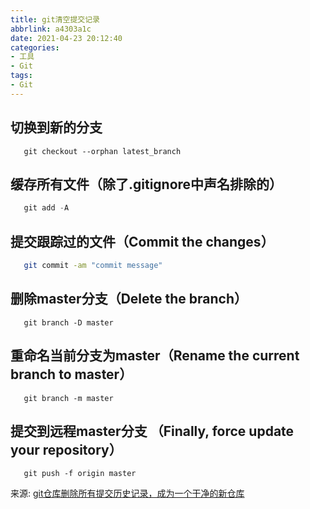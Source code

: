 ```yaml
---
title: git清空提交记录
abbrlink: a4303a1c
date: 2021-04-23 20:12:40
categories:
- 工具
- Git
tags:
- Git
---
```

## 切换到新的分支

```undefined
   git checkout --orphan latest_branch
```

## 缓存所有文件（除了.gitignore中声名排除的）

```csharp
   git add -A
```

<!-- more -->

## 提交跟踪过的文件（Commit the changes）

```bash
   git commit -am "commit message"
```

## 删除master分支（Delete the branch）

```undefined
   git branch -D master
```

## 重命名当前分支为master（Rename the current branch to master）

```undefined
   git branch -m master
```

## 提交到远程master分支 （Finally, force update your repository）

```undefined
   git push -f origin master
```

来源: [git仓库删除所有提交历史记录，成为一个干净的新仓库](https://www.jianshu.com/p/0b986acd0064)